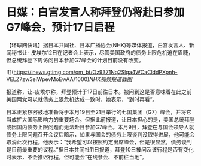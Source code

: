 # 日媒：白宫发言人称拜登仍将赴日参加G7峰会，预计17日启程

【环球网快讯】据日本共同社、日本广播协会(NHK)等媒体报道，白宫发言人、新闻秘书让-
皮埃尔12日在记者会上表示，尽管美国政府的债务上限危机迫在眉睫，但总统拜登下周访问日本参加G7峰会的计划目前没有改变。

![](https://inews.gtimg.com/om_bt/Oz9371Nq2Slqa4WCaClddPXpnh-
VELZ7zw3eiWpevMoEwAA/1000)_NHK视频报道截图_

报道称，让-皮埃尔称，拜登预计于17日前往日本。被问到这是否意味着在此之前美国两党可以就债务上限危机达成一致时，她表示，“到时再看”。

日本正紧锣密鼓地准备将于本月19日至21日举行的七国集团（G7）峰会，并将它当成扩大国际影响力的重要场合。但据此前报道，让日本担心的是，美国总统拜登或因国内债务上限问题而无法赴日参加G7峰会。本月9日，拜登在与国会领导人就债务上限问题召开会议后暗示，如果与国会的债务上限谈判没取得进展，他可能会取消此次行程。他表示：“我希望可以按照约定出席峰会，但是很显然，债务谈判是目前最重要的议程。”据日本共同社11日报道，拜登10日被问及该行程是否有变化时表示，不会推迟行程，但可能会“在线参会、不前往当地”。

